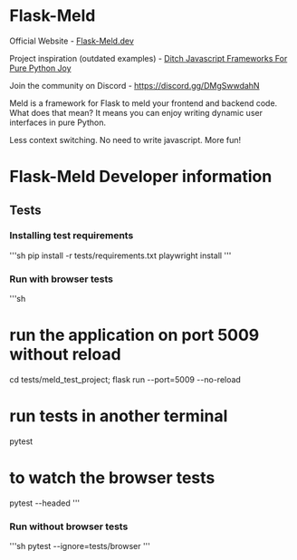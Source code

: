 # Flask-Meld

Official Website - [Flask-Meld.dev](https://www.flask-meld.dev)

Project inspiration (outdated examples) - [Ditch Javascript Frameworks For Pure Python Joy](https://michaelabrahamsen.com/posts/flask-meld-ditch-javascript-frameworks-for-pure-python-joy/) 

Join the community on Discord - https://discord.gg/DMgSwwdahN

Meld is a framework for Flask to meld your frontend and backend code. What does
that mean? It means you can enjoy writing dynamic user interfaces in pure Python.

Less context switching.
No need to write javascript.
More fun!

# Flask-Meld Developer information

## Tests

### Installing test requirements

'''sh
pip install -r tests/requirements.txt
playwright install
'''


### Run with browser tests

'''sh
# run the application on port 5009 without reload
cd tests/meld_test_project; flask run --port=5009 --no-reload

# run tests in another terminal
pytest

# to watch the browser tests
pytest --headed
'''

### Run without browser tests

'''sh
pytest --ignore=tests/browser
'''

